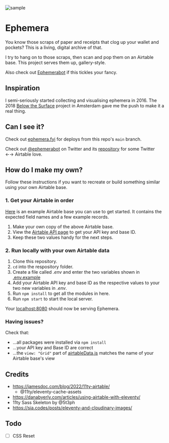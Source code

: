 ![sample](https://user-images.githubusercontent.com/3104761/80896885-7346ed80-8d36-11ea-961f-59fee197bb59.jpg)

# Ephemera

You know those scraps of paper and receipts that clog up your wallet and pockets? This is a living, digital archive of that.

I try to hang on to those scraps, then scan and pop them on an Airtable base. This project serves them up, gallery-style.

Also check out [Ephemerabot](https://github.com/dnywh/ephemerabot) if this tickles your fancy.

## Inspiration

I semi-seriously started collecting and visualising ephemera in 2016. The 2018 [Below the Surface](https://belowthesurface.amsterdam/en) project in Amsterdam gave me the push to make it a real thing.

## Can I see it?

Check out [ephemera.fyi](https://ephemera.fyi/) for deploys from this repo's `main` branch.

Check out [@ephemerabot](https://twitter.com/ephemerabot) on Twitter and its [repository](https://github.com/dnywh/ephemerabot) for some Twitter ←→ Airtable love.

## How do I make my own?

Follow these instructions if you want to recreate or build something similar using your own Airtable base.

### 1. Get your Airtable in order

[Here](https://airtable.com/shr1HFbqpH0axgEb6) is an example Airtable base you can use to get started. It contains the expected field names and a few example records.

1. Make your own copy of the above Airtable base.
2. View the [Airtable API page](https://airtable.com/api) to get your API key and base ID.
3. Keep these two values handy for the next steps.

### 2. Run locally with your own Airtable data

1. Clone this repository.
2. `cd` into the respository folder.
3. Create a file called _.env_ and enter the two variables shown in [.env.example](https://github.com/dnywh/ephemera/blob/main/.env.example)
4. Add your Airtable API key and base ID as the respective values to your two new variables in _.env_.
5. Run `npm install` to get all the modules in here.
6. Run `npm start` to start the local server.

Your [localhost:8080](http://localhost:8080) should now be serving Ephemera.

### Having issues?

Check that:

- ...all packages were installed via `npm install`
- ...your API key and Base ID are correct
- ...the `view: "Grid"` part of [airtableData.js](https://github.com/dnywh/ephemera/blob/main/src/_data/airtableData.js) matches the name of your Airtable base's view

## Credits

- https://jamesdoc.com/blog/2022/11ty-airtable/
  - @11ty/eleventy-cache-assets
- https://danabyerly.com/articles/using-airtable-with-eleventy/
- 11ty Sass Skeleton by @5t3ph
- https://sia.codes/posts/eleventy-and-cloudinary-images/

## Todo

- [ ] CSS Reset
